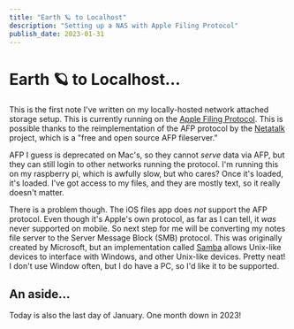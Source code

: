 ```yaml
---
title: "Earth 🪐 to Localhost"
description: "Setting up a NAS with Apple Filing Protocol"
publish_date: 2023-01-31
---
```


# Earth 🪐 to Localhost...

This is the first note I've written on my locally-hosted network attached storage setup. This is currently running on the [Apple Filing Protocol](https://en.wikipedia.org/wiki/Apple_Filing_Protocol). This is possible thanks to the reimplementation of the AFP protocol by the [Netatalk](https://netatalk.sourceforge.io/) project, which is a "free and open source AFP fileserver."

AFP I guess is deprecated on Mac's, so they cannot _serve_ data via AFP, but they can still login to other networks running the protocol. I'm running this on my raspberry pi, which is awfully slow, but who cares? Once it's loaded, it's loaded. I've got access to my files, and they are mostly text, so it really doesn't matter.

There is a problem though. The iOS files app does _not_ support the AFP protocol. Even though it's Apple's own protocol, as far as I can tell, it _was_ never supported on mobile. So next step for me will be converting my notes file server to the Server Message Block (SMB) protocol. This was originally created by Microsoft, but an implementation called [Samba](https://ubuntu.com/server/docs/samba-file-server) allows Unix-like devices to interface with Windows, and other Unix-like devices. Pretty neat! I don't use Window often, but I do have a PC, so I'd like it to be supported.

## An aside...
Today is also the last day of January. One month down in 2023!
